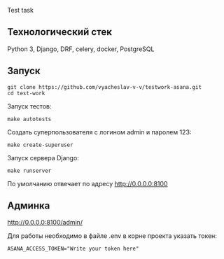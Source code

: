 Test task

Технологический стек
--------------------

Python 3, Django, DRF, celery, docker, PostgreSQL

Запуск
------

~~~
git clone https://github.com/vyacheslav-v-v/testwork-asana.git
cd test-work
~~~

Запуск тестов:
~~~
make autotests
~~~
Создать суперпользователя с логином admin и паролем 123:
~~~
make create-superuser
~~~
Запуск сервера Django:
~~~
make runserver
~~~
По умолчанию отвечает по адресу http://0.0.0.0:8100

Админка
-
http://0.0.0.0:8100/admin/

Для работы необходимо в файле .env в корне проекта указать токен:

`ASANA_ACCESS_TOKEN="Write your token here"`
 